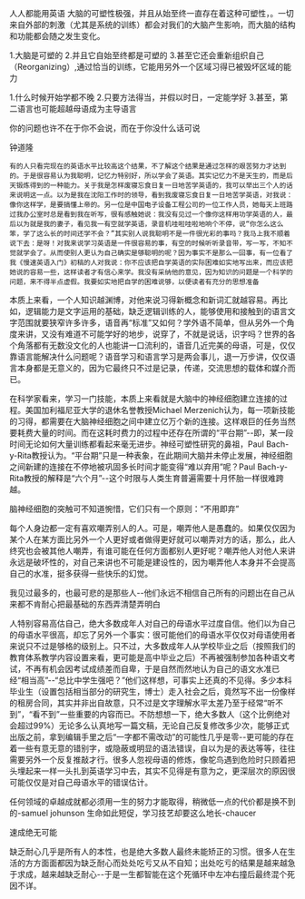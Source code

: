人人都能用英语
大脑的可塑性极强，并且从始至终一直存在着这种可塑性，。一切来自外部的刺激（尤其是系统的训练）都会对我们的大脑产生影响，而大脑的结构和功能都会随之发生变化。

1.大脑是可塑的
2.并且它自始至终都是可塑的
3.甚至它还会重新组织自己（Reorganizing）,通过恰当的训练，它能用另外一个区域习得已被毁坏区域的能力

1.什么时候开始学都不晚
2.只要方法得当，并假以时日，一定能学好
3.甚至，第二语言也可能超越母语成为主导语言

你的问题也许不在于你不会说，而在于你没什么话可说

钟道隆
```
有的人只看完现在的英语水平比较高这个结果，不了解这个结果是通过怎样的艰苦努力才达到的。于是很容易认为我聪明，记忆力特别好，所以学会了英语。其实记忆力不是天生的，而是后天锻炼得到的一种能力。关于我是怎样废寝忘食日复一日地苦学英语的，我可以举出三个人的话来说明这一点。以为是我在沈阳工作时的领导，看到我废寝忘食日复一日地苦学英语，对我说：像你这样学，是要搞懂上帝的。另一位是中国电子设备工程公司的一位工作人员，她每天上班路过我办公室时总是看到我在听写，很有感触她说：我没有见过一个像你这样用功学英语的人，最后以为就是我的妻子，看见我一有空就学英语，录音机哇啦哇啦地响个不停，说“你怎么这么笨，学了这么长的时间还学不会？”其实别人说我聪明不是一件很光彩的事吗？我马上我不顺着说下去：是呀！对我来说学习英语是一件很容易的事，有空的时候听听录音带，写一写，不知不觉就学会了。从而使别人更认为自己确实是够聪明的呢？因为事实不是那么一回事，有一位看了我《慢速英语入门》初稿的人对我说：你不应该把自学英语的实际困难如实地写出来，而应该把她说的容易一些，这样读者才有信心来学。我没有采纳他的意见，因为知识的问题是一个科学的问题，来不得半点虚假。我要如实地把自学的困难说够，以便读者有充分的思想准备
```

本质上来看，一个人知识越渊博，对他来说习得新概念和新词汇就越容易。再比如，逻辑能力是文字运用的基础，缺乏逻辑训练的人，能够使用和接触到的语言文字范围就要狭窄许多许多，语音再“标准”又如何？学外语不简单，但从另外一个角度来讲，又没有难道不可能学好的地步，说穿了，不就是说话，识字吗？世界的各个角落都有无数没文化的人也能讲一口流利的，语音几近完美的母语，可是，仅仅靠语言能解决什么问题呢？语音学习和语言学习是两会事儿，退一万步讲，仅仅语言本身都是无意义的，因为它最终只不过是记录，传递，交流思想的载体和媒介而已。

在科学家看来，学习一门技能，本质上来看就是大脑中的神经细胞建立连接的过程。美国加利福尼亚大学的退休名誉教授Michael Merzenich认为，每一项新技能的习得，都需要在大脑神经细胞之间中建立亿万个新的连接。这样艰巨的任务当然要耗费大量的时间。而在这耗时费力的过程中还存在所谓的“平台期”--即，某一段时间无论如何大量训练都看起来毫无进步。神经可塑性研究的鼻祖，Paul Bach-y-Rita教授认为。“平台期”只是一种表象，在此期间大脑并未停止发展，神经细胞之间新建的连接在不停地被巩固多长时间才能变得“难以弃用”呢？Paul Bach-y-Rita教授的解释是“六个月”--这个时限与人类生育普遍需要十月怀胎一样很难跨越。

脑神经细胞的突触可不知道惋惜，它们只有一个原则：“不用即弃”

每个人身边都一定有喜欢嘲弄别人的人。可是，嘲弄他人是愚蠢的。如果仅仅因为某个人在某方面比另外一个人更好或者做得更好就可以嘲弄对方的话，那么，此人终究也会被其他人嘲弄，有谁可能在任何方面都别人更好呢？嘲弄他人对他人来讲永远是破坏性的，对自己来讲也不可能是建设性的，因为嘲弄他人本身并不会提高自己的水准，挺多获得一些快乐的幻觉。


我见过最多的，也最可悲的是那些人--他们永远不相信自己所有的问题出在自己从来都不肯耐心把最基础的东西弄清楚弄明白

人特别容易高估自己，绝大多数成年人对自己的母语水平过度自信。他们以为自己的母语水平很高，却忘了另外一个事实：很可能他们的母语水平仅仅对母语使用者来说只不过是够格的级别上。只不过，大多数成年人从学校毕业之后（按照我们的教育体系教学内容设置来看，更可能是高中毕业之后）不再被强制参加各种语文考试，不再有机会因考试成绩差而自卑，于是自然而然地认为自己的语文水准已经“相当高”--“总比中学生强吧？”他们这样想，可事实上还真的不见得。多少本科毕业生（设置包括相当部分的研究生，博士）走入社会之后，竟然写不出一份像样的租房合同，其实并非出自故意，只不过是文字理解水平太差乃至于经常“听不到”，“看不到”一些重要的内容而已。不防想想一下，绝大多数人（这个比例绝对会超过99%）无论多么认真地写一篇文稿，无论自己反复修改多少次，能够正式出版之前，拿到编辑手里之后“一字都不需改动”的可能性几乎是零--更可能的存在着一些有意无意的错别字，或隐蔽或明显的语法错误，自以为是的表达等等，往往需要另外一个反复推敲才行。很多人忽视母语的修炼，像鸵鸟遇到危险时只顾着把头埋起来一样一头扎到英语学习中去，其实不见得是有意为之，更深层次的原因很可能仅仅是对自己母语水平的错误估计。


任何领域的卓越成就都必须用一生的努力才能取得，稍微低一点的代价都是换不到的-samuel johunson
生命如此短促，学习技艺却要这么地长-chaucer

速成绝无可能

缺乏耐心几乎是所有人的本性，也是绝大多数人最终未能矫正的习惯。很多人在生活的方方面面都因为缺乏耐心而处处吃亏又从不自知；出处吃亏的结果是越来越急于求成，越来越缺乏耐心--于是一生都智能在这个死循环中左冲右撞后最终混个死因不详。


